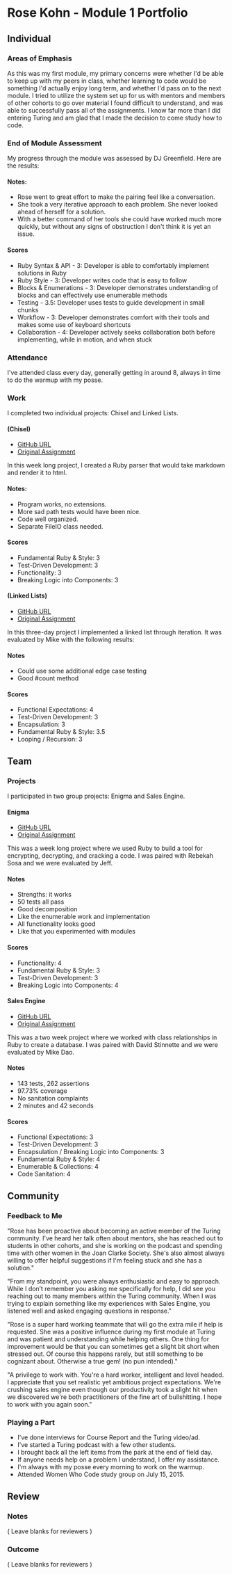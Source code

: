# Rose Kohn - Module 1 Portfolio

## Individual

### Areas of Emphasis

As this was my first module, my primary concerns were whether I'd be able to keep up with my peers in class, whether learning to code would be something I'd actually enjoy long term, and whether I'd pass on to the next module.  I tried to utilize the system set up for us with mentors and members of other cohorts to go over material I found difficult to understand, and was able to successfully pass all of the assignments.  I know far more than I did entering Turing and am glad that I made the decision to come study how to code.

### End of Module Assessment

My progress through the module was assessed by DJ Greenfield.  Here are the results:

#### Notes:

* Rose went to great effort to make the pairing feel like a conversation.
* She took a very iterative approach to each problem. She never looked ahead of herself for a solution.
* With a better command of her tools she could have worked much more quickly, but without any signs of obstruction I don't think it is yet an issue.

#### Scores

* Ruby Syntax & API - 3: Developer is able to comfortably implement solutions in Ruby
* Ruby Style - 3: Developer writes code that is easy to follow
* Blocks & Enumerations - 3: Developer demonstrates understanding of blocks and can effectively use enumerable methods
* Testing - 3.5: Developer uses tests to guide development in small chunks
* Workflow - 3: Developer demonstrates comfort with their tools and makes some use of keyboard shortcuts
* Collaboration - 4: Developer actively seeks collaboration both before implementing, while in motion, and when stuck

### Attendance

I've attended class every day, generally getting in around 8, always in time to do the warmup with my posse.

### Work

I completed two individual projects: Chisel and Linked Lists.

#### (Chisel)

* [GitHub URL](https://github.com/roseak/Chisel)
* [Original Assignment](https://github.com/turingschool/curriculum/blob/master/source/projects/chisel.markdown)

In this week long project, I created a Ruby parser that would take markdown and render it to html.

#### Notes:

* Program works, no extensions.
* More sad path tests would have been nice.
* Code well organized.
* Separate FileIO class needed.

#### Scores

* Fundamental Ruby & Style: 3
* Test-Driven Development: 3
* Functionality: 3
* Breaking Logic into Components: 3

#### (Linked Lists)

* [GitHub URL](https://github.com/roseak/linked_list)
* [Original Assignment](https://github.com/turingschool/challenges/blob/master/linked_lists.markdown)

In this three-day project I implemented a linked list through iteration. It was evaluated by Mike with the following results:

#### Notes

* Could use some additional edge case testing
* Good #count method

#### Scores

* Functional Expectations: 4
* Test-Driven Development: 3
* Encapsulation: 3
* Fundamental Ruby & Style: 3.5
* Looping / Recursion: 3

## Team

### Projects

I participated in two group projects: Enigma and Sales Engine.

#### Enigma

* [GitHub URL](https://github.com/rebekahsosa/enigma)
* [Original Assignment](https://github.com/turingschool/curriculum/blob/master/source/projects/enigma.markdown)

This was a week long project where we used Ruby to build a tool for encrypting, decrypting, and cracking a code.  I was paired with Rebekah Sosa and we were evaluated by Jeff.

#### Notes

* Strengths: it works
* 50 tests all pass
* Good decomposition
* Like the enumerable work and implementation
* All functionality looks good
* Like that you experimented with modules

#### Scores

* Functionality: 4
* Fundamental Ruby & Style: 3
* Test-Driven Development: 3
* Breaking Logic into Components: 4

#### Sales Engine

* [GitHub URL](https://github.com/roseak/sales_engine)
* [Original Assignment](https://github.com/turingschool/curriculum/blob/master/source/projects/sales_engine.markdown)

This was a two week project where we worked with class relationships in Ruby to create a database.  I was paired with David Stinnette and we were evaluated by Mike Dao.

#### Notes

* 143 tests, 262 assertions
* 97.73% coverage
* No sanitation complaints
* 2 minutes and 42 seconds

#### Scores

* Functional Expectations: 3
* Test-Driven Development: 3
* Encapsulation / Breaking Logic into Components: 3  
* Fundamental Ruby & Style: 4
* Enumerable & Collections: 4
* Code Sanitation: 4

## Community

### Feedback to Me

"Rose has been proactive about becoming an active member of the Turing community. I've heard her talk often about mentors, she has reached out to students in other cohorts, and she is working on the podcast and spending time with other women in the Joan Clarke Society. She's also almost always willing to offer helpful suggestions if I'm feeling stuck and she has a solution."

"From my standpoint, you were always enthusiastic and easy to approach. While I don’t remember you asking me specifically for help, I did see you reaching out to many members within the Turing community. When I was trying to explain something like my experiences with Sales Engine, you listened well and asked engaging questions in response."

"Rose is a super hard working teammate that will go the extra mile if help is requested. She was a positive influence during my first module at Turing and was patient and understanding while helping others. One thing for improvement would be that you can sometimes get a slight bit short when stressed out. Of course this happens rarely, but still something to be cognizant about. Otherwise a true gem! (no pun intended)."

"A privilege to work with. You're a hard worker, intelligent and level headed. I appreciate that you set realistic yet ambitious project expectations. We're crushing sales engine even though our productivity took a slight hit when we discovered we're both practitioners of the fine art of bullshitting. I hope to work with you again soon."

### Playing a Part

* I've done interviews for Course Report and the Turing video/ad.
* I've started a Turing podcast with a few other students.
* I brought back all the left items from the park at the end of field day.
* If anyone needs help on a problem I understand, I offer my assistance.
* I'm always with my posse every morning to work on the warmup.
* Attended Women Who Code study group on July 15, 2015.

## Review

### Notes

( Leave blanks for reviewers )

### Outcome

( Leave blanks for reviewers )

